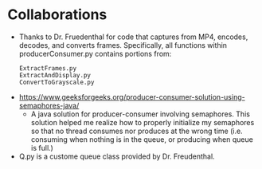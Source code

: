 # Collaborations

* Thanks to Dr. Fruedenthal for code that captures from MP4,  encodes,
  decodes, and converts frames. Specifically, all functions within
  producerConsumer.py contains portions from:
  ~~~
  ExtractFrames.py
  ExtractAndDisplay.py
  ConvertToGrayscale.py
  ~~~
* https://www.geeksforgeeks.org/producer-consumer-solution-using-semaphores-java/
  - A java solution for producer-consumer involving semaphores. This solution
  helped me realize how to properly initialize my semaphores so that no thread
  consumes nor produces at the wrong time (i.e. consuming when nothing is
  in the queue, or producing when queue is full.)
* Q.py is a custome queue class provided by Dr. Freudenthal.
